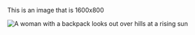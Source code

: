 This is an image that is 1600x800

![A woman with a backpack looks out over hills at a
          rising sun](../../../static/uploads/get-some-sunlight.png)
